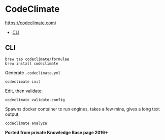 # CodeClimate

<https://codeclimate.com/>

<!-- INDEX_START -->

- [CLI](#cli)

<!-- INDEX_END -->

## CLI

```shell
brew tap codeclimate/formulae
brew install codeclimate
```

Generate `.codeclimate.yml`

```shell
codeclimate init
```

Edit, then validate:

```shell
codeclimate validate-config
```

Spawns docker container to run engines, takes a few mins, gives a long text output:

```shell
codeclimate analyze
```

**Ported from private Knowledge Base page 2016+**

